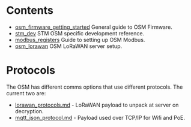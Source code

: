 Contents
========

* [osm_firmware_getting_started](osm_firmware_getting_started.md) General guide to OSM Firmware.
* [stm_dev](stm_dev.md) STM OSM specific development reference.
* [modbus_registers](modbus_registers.md) Guide to setting up OSM Modbus.
* [osm_lorawan](osm_lorawan.md) OSM LoRaWAN server setup.

Protocols
=========

The OSM has different comms options that use different protocols.
The current two are:

* [lorawan_protocols.md](protocols/lorawan_protocols.md) - LoRaWAN payload to unpack at server on decryption.
* [mqtt_json_protocol.md](protocols/mqtt_json_protocol.md) - Payload used over TCP/IP for Wifi and PoE.

